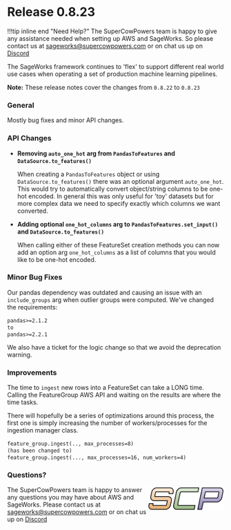 # Release 0.8.23

!!!tip inline end "Need Help?"
    The SuperCowPowers team is happy to give any assistance needed when setting up AWS and SageWorks. So please contact us at [sageworks@supercowpowers.com](mailto:sageworks@supercowpowers.com) or on chat us up on [Discord](https://discord.gg/WHAJuz8sw8) 

The SageWorks framework continues to 'flex' to support different real world use cases when operating a set of production machine learning pipelines.

**Note:** These release notes cover the changes from `0.8.22` to `0.8.23`


### General
Mostly bug fixes and minor API changes.

### API Changes

- **Removing `auto_one_hot` arg from `PandasToFeatures` and `DataSource.to_features()`**
    
    When creating a `PandasToFeatures` object or using `DataSource.to_features()` there was an optional argument `auto_one_hot`. This would try to automatically convert object/string columns to be one-hot encoded. In general this was only useful for 'toy' datasets but for more complex data we need to specify exactly which columns we want converted.
  
- **Adding optional `one_hot_columns` arg to `PandasToFeatures.set_input()` and `DataSource.to_features()`**  
    
    When calling either of these FeatureSet creation methods you can now add an option arg `one_hot_columns` as a list of columns that you would like to be one-hot encoded.
	
### Minor Bug Fixes
Our pandas dependency was outdated and causing an issue with an `include_groups` arg when outlier groups were computed. We've changed the requirements:

```
pandas>=2.1.2
to
pandas>=2.2.1
```
We also have a ticket for the logic change so that we avoid the deprecation warning.
 
### Improvements
The time to `ingest` new rows into a FeatureSet can take a LONG time. Calling the FeatureGroup AWS API and waiting on the results are where the time tasks.

There will hopefully be a series of optimizations around this process, the first one is simply increasing the number of workers/processes for the ingestion manager class.

```
feature_group.ingest(.., max_processes=8)
(has been changed to)
feature_group.ingest(..., max_processes=16, num_workers=4)
```

### Questions?
<img align="right" src="../../images/scp.png" width="180">

The SuperCowPowers team is happy to answer any questions you may have about AWS and SageWorks. Please contact us at [sageworks@supercowpowers.com](mailto:sageworks@supercowpowers.com) or on chat us up on [Discord](https://discord.gg/WHAJuz8sw8) 


